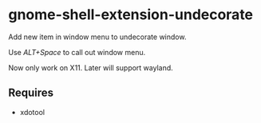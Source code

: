 # gnome-shell-extension-undecorate

Add new item in window menu to undecorate window.

Use *ALT+Space* to call out window menu.

Now only work on X11. Later will support wayland.


## Requires

* xdotool

